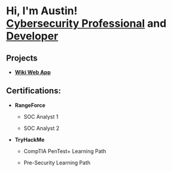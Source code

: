 <h1>Hi, I'm Austin! <br/> <a href="https://www.linkedin.com/in/austinredthomas/">Cybersecurity Professional</a> and <a href="https://github.com/austinredthomas">Developer</a>
  
<h2>Projects</h2>
  
- <b>[Wiki Web App](https://github.com/austinredthomas/Wiki-Project)</b>

<h2>Certifications:</h2>
  
- <b>RangeForce</b>
  
  - SOC Analyst 1
  
  - SOC Analyst 2
  
- <b>TryHackMe</b>
  
  - CompTIA PenTest+ Learning Path
  
  - Pre-Security Learning Path


